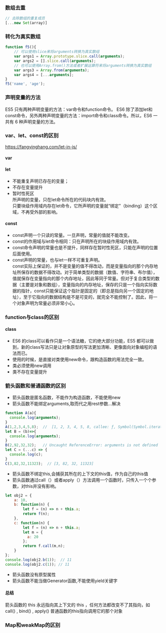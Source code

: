 
### 数组去重
```js
// 去除数组的重复成员
[...new Set(array)]
```
### 转化为真实数组
```js
function f5(){
    // 可以使用slice来将arguments转换为真实数组
    var args1 = Array.prototype.slice.call(arguments);
    var args2 = [].slice.call(arguments);
    // 也可以使用Array.from()方法或者扩展运算符来将arguments转换为真实数组
    var args3 = Array.from(arguments);
    var args4 = [...arguments];
}
f5('name', 'age');

```
### 声明变量的方法
ES5 只有两种声明变量的方法：var命令和function命令。
ES6 除了添加let和const命令，另外两种声明变量的方法：import命令和class命令。所以，ES6 一共有 6 种声明变量的方法。
### var、let、const的区别
https://fangyinghang.com/let-in-js/  
#### var
#### let
- 不能重复声明已存在的变量；
- 不存在变量提升
- 暂时性死区   
所声明的变量，只在let命令所在的代码块内有效。  
只要块级作用域内存在let命令，它所声明的变量就“绑定”（binding）这个区域，不再受外部的影响。   
#### const
- const声明一个只读的常量。一旦声明，常量的值就不能改变。
- const的作用域与let命令相同：只在声明所在的块级作用域内有效。
- const命令声明的常量也是不提升，同样存在暂时性死区，只能在声明的位置后面使用。
- const声明的常量，也与let一样不可重复声明。   
const实际上保证的，并不是变量的值不得改动，而是变量指向的那个内存地址所保存的数据不得改动。对于简单类型的数据（数值、字符串、布尔值），值就保存在变量指向的那个内存地址，因此等同于常量。但对于复合类型的数据（主要是对象和数组），变量指向的内存地址，保存的只是一个指向实际数据的指针，const只能保证这个指针是固定的（即总是指向另一个固定的地址），至于它指向的数据结构是不是可变的，就完全不能控制了。因此，将一个对象声明为常量必须非常小心。

### function与class的区别
#### class
- ES6 的class可以看作只是一个语法糖，它的绝大部分功能，ES5 都可以做到，新的class写法只是让对象原型的写法更加清晰、更像面向对象编程的语法而已。  
- 使用的时候，是直接对类使用new命令，跟构造函数的用法完全一致。
- 类必须使用new调用
- 类不存在变量提升

### 箭头函数和普通函数的区别
- 箭头函数是匿名函数，不能作为构造函数，不能使用new
- 箭头函数不能绑定arguments,取而代之用rest参数...解决
```js
function A(a){
  console.log(arguments);
}
A(1,2,3,4,5,8);  //  [1, 2, 3, 4, 5, 8, callee: ƒ, Symbol(Symbol.iterator): ƒ]
let B = (b)=>{
  console.log(arguments);
}
B(2,92,32,32);   // Uncaught ReferenceError: arguments is not defined
let C = (...c) => {
  console.log(c);
}
C(3,82,32,11323);  // [3, 82, 32, 11323]
```
- 箭头函数不绑定this,会捕获其所在的上下文的this值，作为自己的this值
- 箭头函数通过call（）或者apply（）方法调用一个函数时，只传入一个个参数，对this并没有影响。
```js
let obj2 = {
    a: 10,
    b: function(n) {
        let f = (n) => n + this.a;
        return f(n);
    },
    c: function(n) {
        let f = (n) => n + this.a;
        let m = {
          a: 20
        };
        return f.call(m,n);
    }
};
console.log(obj2.b(1));  // 11
console.log(obj2.c(1)); // 11
```
- 箭头函数没有原型属性
- 箭头函数不能当做Generator函数,不能使用yield关键字
#### 总结
箭头函数的 this 永远指向其上下文的  this ，任何方法都改变不了其指向，如 call() ,  bind() ,  apply() 
普通函数的this指向调用它的那个对象
### Map和weakMap的区别